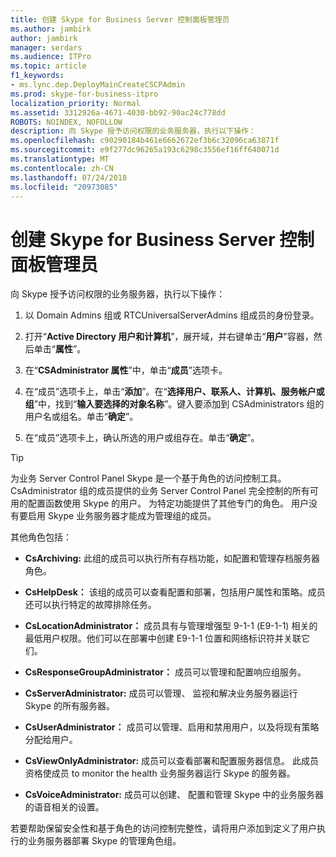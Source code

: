 ```yaml
---
title: 创建 Skype for Business Server 控制面板管理员
ms.author: jambirk
author: jambirk
manager: serdars
ms.audience: ITPro
ms.topic: article
f1_keywords:
- ms.lync.dep.DeployMainCreateCSCPAdmin
ms.prod: skype-for-business-itpro
localization_priority: Normal
ms.assetid: 3312926a-4671-4030-bb92-90ac24c778dd
ROBOTS: NOINDEX, NOFOLLOW
description: 向 Skype 授予访问权限的业务服务器，执行以下操作：
ms.openlocfilehash: c90290184b461e6662672ef3b6c32096ca63871f
ms.sourcegitcommit: e9f277dc96265a193c6298c3556ef16ff640071d
ms.translationtype: MT
ms.contentlocale: zh-CN
ms.lasthandoff: 07/24/2018
ms.locfileid: "20973085"
---
```

# <a name="create-skype-for-business-server-control-panel-administrators"></a>创建 Skype for Business Server 控制面板管理员
 
向 Skype 授予访问权限的业务服务器，执行以下操作：
  
1. 以 Domain Admins 组或 RTCUniversalServerAdmins 组成员的身份登录。
    
2. 打开“**Active Directory 用户和计算机**”，展开域，并右键单击“**用户**”容器，然后单击“**属性**”。
    
3. 在“**CSAdministrator 属性**”中，单击“**成员**”选项卡。
    
4. 在“成员”选项卡上，单击“**添加**”。在“**选择用户、联系人、计算机、服务帐户或组**”中，找到“**输入要选择的对象名称**”。键入要添加到 CSAdministrators 组的用户名或组名。单击“**确定**”。
    
5. 在“成员”选项卡上，确认所选的用户或组存在。单击“**确定**”。
    
> [!TIP]
> 为业务 Server Control Panel Skype 是一个基于角色的访问控制工具。 CsAdministrator 组的成员提供的业务 Server Control Panel 完全控制的所有可用的配置函数使用 Skype 的用户。 为特定功能提供了其他专门的角色。 用户没有要启用 Skype 业务服务器才能成为管理组的成员。 
  
其他角色包括：
  
- **CsArchiving:** 此组的成员可以执行所有存档功能，如配置和管理存档服务器角色。
    
- **CsHelpDesk：** 该组的成员可以查看配置和部署，包括用户属性和策略。成员还可以执行特定的故障排除任务。
    
- **CsLocationAdministrator：** 成员具有与管理增强型 9-1-1 (E9-1-1) 相关的最低用户权限。他们可以在部署中创建 E9-1-1 位置和网络标识符并关联它们。
    
- **CsResponseGroupAdministrator：** 成员可以管理和配置响应组服务。
    
- **CsServerAdministrator:** 成员可以管理、 监视和解决业务服务器运行 Skype 的所有服务器。
    
- **CsUserAdministrator：** 成员可以管理、启用和禁用用户，以及将现有策略分配给用户。
    
- **CsViewOnlyAdministrator:** 成员可以查看部署和配置服务器信息。 此成员资格使成员 to monitor the health 业务服务器运行 Skype 的服务器。
    
- **CsVoiceAdministrator:** 成员可以创建、 配置和管理 Skype 中的业务服务器的语音相关的设置。
    
若要帮助保留安全性和基于角色的访问控制完整性，请将用户添加到定义了用户执行的业务服务器部署 Skype 的管理角色组。
  

